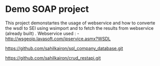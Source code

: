 # Demo SOAP project 
This project demonstartes the usage of webservice and how to converte the wsdl to SEI using wsimport and to fetch the results from webservice (already built) . 
Webservice used : - http://wsgeoip.lavasoft.com/ipservice.asmx?WSDL

 https://github.com/sahilkairon/sql_company_database.git

 https://github.com/sahilkairon/crud_restapi.git
